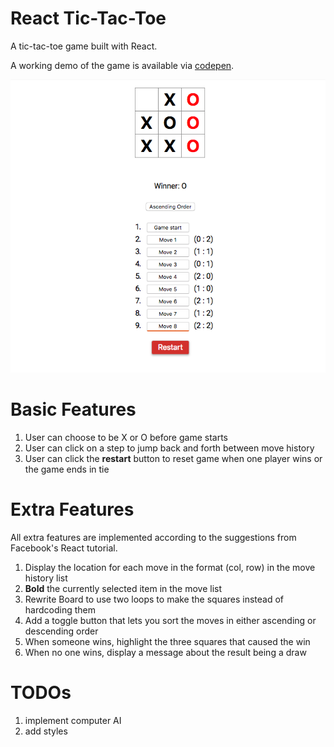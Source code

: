 # React Tic-Tac-Toe

  A tic-tac-toe game built with React.

  A working demo of the game is available via [codepen](https://codepen.io/mhijack/full/BxdoZB/).

  ![Tic-Tac-Toe](./pictures/tic-tac-toe-screenshot.png?raw=true "Tic-Tac-Toe")

# Basic Features

  1. User can choose to be X or O before game starts
  2. User can click on a step to jump back and forth between move history
  3. User can click the **restart** button to reset game when one player wins or the game ends in tie

# Extra Features

  All extra features are implemented according to the suggestions from Facebook's React tutorial.

  1. Display the location for each move in the format (col, row) in the move history list
  2. **Bold** the currently selected item in the move list
  3. Rewrite Board to use two loops to make the squares instead of hardcoding them
  4. Add a toggle button that lets you sort the moves in either ascending or descending order
  5. When someone wins, highlight the three squares that caused the win
  6. When no one wins, display a message about the result being a draw

# TODOs

  1. implement computer AI
  2. add styles